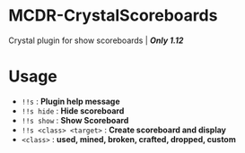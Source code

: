 # MCDR-CrystalScoreboards

Crystal plugin for show scoreboards | ***Only 1.12***

# Usage

- `!!s` : **Plugin help message**
- `!!s hide` : **Hide scoreboard**
- `!!s show` : **Show Scoreboard**
- `!!s <class> <target>` : **Create scoreboard and display**
- `<class>` : **used, mined, broken, crafted, dropped, custom**
